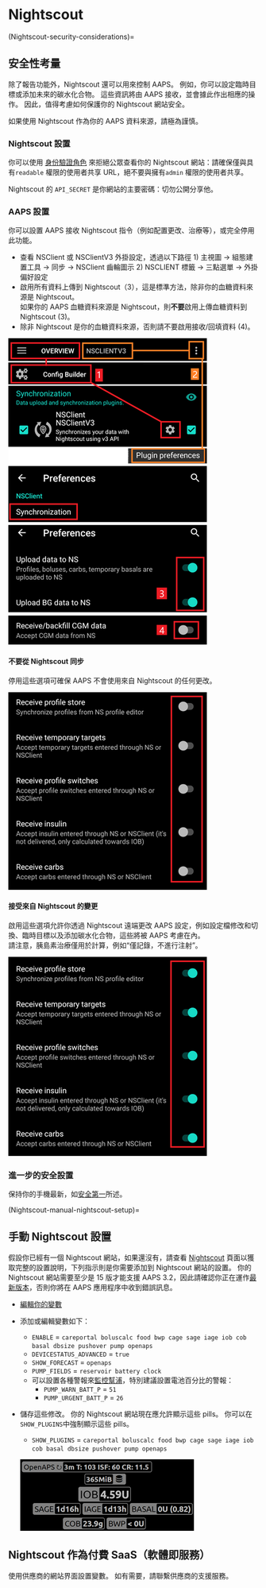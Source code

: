 # Nightscout

(Nightscout-security-considerations)=

## 安全性考量

除了報告功能外，Nightscout 還可以用來控制 AAPS。 例如，你可以設定臨時目標或添加未來的碳水化合物。 這些資訊將由 AAPS 接收，並會據此作出相應的操作。 因此，值得考慮如何保護你的 Nightscout 網站安全。

如果使用 Nightscout 作為你的 AAPS 資料來源，請極為謹慎。

### Nightscout 設置

你可以使用 [身份驗證角色](https://nightscout.github.io/nightscout/security) 來拒絕公眾查看你的 Nightscout 網站：請確保僅與具有`readable` 權限的使用者共享 URL，絕不要與擁有`admin` 權限的使用者共享。

Nightscout 的 `API_SECRET` 是你網站的主要密碼：切勿公開分享他。

### AAPS 設置

你可以設置 AAPS 接收 Nightscout 指令（例如配置更改、治療等），或完全停用此功能。

* 查看 NSClient 或 NSClientV3 外掛設定，透過以下路徑 1) 主視圖 -> 組態建置工具 -> 同步 -> NSClient 齒輪圖示 2) NSCLIENT 標籤 -> 三點選單 -> 外掛偏好設定
* 啟用所有資料上傳到 Nightscout（3），這是標準方法，除非你的血糖資料來源是 Nightscout。  
  如果你的 AAPS 血糖資料來源是 Nightscout，則**不要**啟用上傳血糖資料到 Nightscout (3)。
* 除非 Nightscout 是你的血糖資料來源，否則請不要啟用接收/回填資料 (4)。

![僅限 Nightscout 上傳](../images/NSsafety.png)

#### 不要從 Nightscout 同步

停用這些選項可確保 AAPS 不會使用來自 Nightscout 的任何更改。

![僅限 Nightscout 上傳](../images/NSsafety2.png)

#### 接受來自 Nightscout 的變更

啟用這些選項允許你透過 Nightscout 遠端更改 AAPS 設定，例如設定檔修改和切換、臨時目標以及添加碳水化合物，這些將被 AAPS 考慮在內。  
請注意，胰島素治療僅用於計算，例如“僅記錄，不進行注射”。

![僅限 Nightscout 上傳](../images/NSsafety3.png)

### 進一步的安全設置

保持你的手機最新，如[安全第一](../Getting-Started/PreparingForAaps.md#safety-first)所述。

(Nightscout-manual-nightscout-setup)=

## 手動 Nightscout 設置

假設你已經有一個 Nightscout 網站，如果還沒有，請查看 [Nightscout](http://nightscout.github.io/nightscout/new_user/) 頁面以獲取完整的設置說明，下列指示則是你需要添加到 Nightscout 網站的設置。 你的 Nightscout 網站需要至少是 15 版才能支援 AAPS 3.2，因此請確認你正在運作[最新版本](https://nightscout.github.io/update/update/#updating-your-site-to-the-latest-version)，否則你將在 AAPS 應用程序中收到錯誤訊息。

* [編輯你的變數](https://nightscout.github.io/nightscout/setup_variables/#nightscout-configuration)

* 添加或編輯變數如下：
  
  * `ENABLE` = `careportal boluscalc food bwp cage sage iage iob cob basal dbsize pushover pump openaps`
  * `DEVICESTATUS_ADVANCED` = `true`
  * `SHOW_FORECAST` = `openaps`
  * `PUMP_FIELDS` = `reservoir battery clock`
  * 可以設置各種警報來[監控幫浦](https://github.com/nightscout/cgm-remote-monitor#pump-pump-monitoring)，特別建議設置電池百分比的警報： 
    * `PUMP_WARN_BATT_P` = `51`
    * `PUMP_URGENT_BATT_P` = `26` 

* 儲存這些修改。 你的 Nightscout 網站現在應允許顯示這些 pills。 你可以在`SHOW_PLUGINS`中強制顯示這些 pills。
  
  * `SHOW_PLUGINS` = `careportal boluscalc food bwp cage sage iage iob cob basal dbsize pushover pump openaps`
  
  ![Nightscout pills](../images/nightscout1.png)

## Nightscout 作為付費 SaaS（軟體即服務）

使用供應商的網站界面設置變數。 如有需要，請聯繫供應商的支援服務。